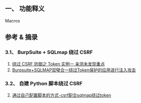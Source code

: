 ## 一、 功能释义

Macros

## 参考 & 摘录
### 3.1、 BurpSuite + SQLmap 绕过 CSRF
1. [绕过 CSRF 防御之 Token 实例一,亲测未发现重点](https://www.cnblogs.com/phoenix--/archive/2013/04/12/3016332.html)
2. [Burpsuite+SQLMAP双璧合一绕过Token保护的应用进行注入攻击](http://www.freebuf.com/sectool/128589.html)
### 3.2、 自建 Python 脚本绕过 CSRF
2. [通过自己配置脚本的方式-csrf配合sqlmap绕过token](http://blog.csdn.net/u011066706/article/details/51175351)
